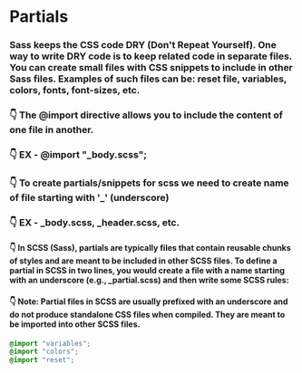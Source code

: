 # Partials

### Sass keeps the CSS code DRY (Don't Repeat Yourself). One way to write DRY code is to keep related code in separate files. You can create small files with CSS snippets to include in other Sass files. Examples of such files can be: reset file, variables, colors, fonts, font-sizes, etc.

### 👇 The @import directive allows you to include the content of one file in another.
### 👇 EX - @import "_body.scss";

### 👇 To create partials/snippets for scss we need to create name of file starting with '_' (underscore)
### 👇 EX - _body.scss, _header.scss, etc.

#### 👇 In SCSS (Sass), partials are typically files that contain reusable chunks of styles and are meant to be included in other SCSS files. To define a partial in SCSS in two lines, you would create a file with a name starting with an underscore (e.g., _partial.scss) and then write some SCSS rules:

#### 👇 Note: Partial files in SCSS are usually prefixed with an underscore and do not produce standalone CSS files when compiled. They are meant to be imported into other SCSS files.
```scss
@import "variables";
@import "colors";
@import "reset";
```
